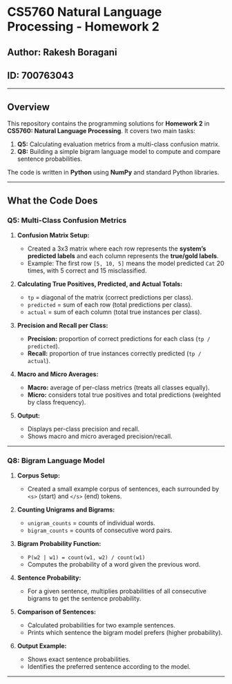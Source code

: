 
# CS5760 Natural Language Processing - Homework 2

## Author: Rakesh Boragani

## ID: 700763043

---

## Overview

This repository contains the programming solutions for **Homework 2** in **CS5760: Natural Language Processing**. It covers two main tasks:

1. **Q5:** Calculating evaluation metrics from a multi-class confusion matrix.
2. **Q8:** Building a simple bigram language model to compute and compare sentence probabilities.

The code is written in **Python** using **NumPy** and standard Python libraries.

---

## What the Code Does

### Q5: Multi-Class Confusion Metrics

1. **Confusion Matrix Setup:**

   * Created a 3x3 matrix where each row represents the **system’s predicted labels** and each column represents the **true/gold labels**.
   * Example: The first row `[5, 10, 5]` means the model predicted `Cat` 20 times, with 5 correct and 15 misclassified.

2. **Calculating True Positives, Predicted, and Actual Totals:**

   * `tp` = diagonal of the matrix (correct predictions per class).
   * `predicted` = sum of each row (total predictions per class).
   * `actual` = sum of each column (total true instances per class).

3. **Precision and Recall per Class:**

   * **Precision:** proportion of correct predictions for each class (`tp / predicted`).
   * **Recall:** proportion of true instances correctly predicted (`tp / actual`).

4. **Macro and Micro Averages:**

   * **Macro:** average of per-class metrics (treats all classes equally).
   * **Micro:** considers total true positives and total predictions (weighted by class frequency).

5. **Output:**

   * Displays per-class precision and recall.
   * Shows macro and micro averaged precision/recall.

---

### Q8: Bigram Language Model

1. **Corpus Setup:**

   * Created a small example corpus of sentences, each surrounded by `<s>` (start) and `</s>` (end) tokens.

2. **Counting Unigrams and Bigrams:**

   * `unigram_counts` = counts of individual words.
   * `bigram_counts` = counts of consecutive word pairs.

3. **Bigram Probability Function:**

   * `P(w2 | w1) = count(w1, w2) / count(w1)`
   * Computes the probability of a word given the previous word.

4. **Sentence Probability:**

   * For a given sentence, multiplies probabilities of all consecutive bigrams to get the sentence probability.

5. **Comparison of Sentences:**

   * Calculated probabilities for two example sentences.
   * Prints which sentence the bigram model prefers (higher probability).

6. **Output Example:**

   * Shows exact sentence probabilities.
   * Identifies the preferred sentence according to the model.

---

